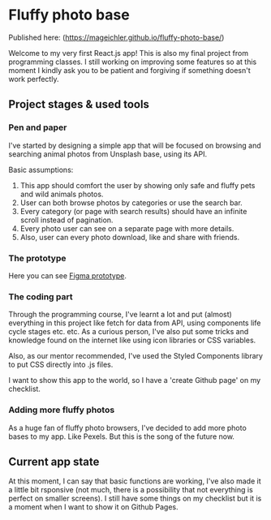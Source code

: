 # Fluffy photo base

Published here: (https://mageichler.github.io/fluffy-photo-base/)

Welcome to my very first React.js app! This is also my final project from programming classes. I still working on improving some features so at this moment I kindly ask you to be patient and forgiving if something doesn't work perfectly.

## Project stages & used tools

### Pen and paper
I've started by designing a simple app that will be focused on browsing and searching animal photos from Unsplash base, using its API.

Basic assumptions:
1. This app should comfort the user by showing only safe and fluffy pets and wild animals photos.
2. User can both browse photos by categories or use the search bar.
3. Every category (or page with search results) should have an infinite scroll instead of pagination.
4. Every photo user can see on a separate page with more details.
5. Also, user can every photo download, like and share with friends.

### The prototype

Here you can see [Figma prototype](https://www.figma.com/proto/eK471bP5wO8F8Tgn1xlqsA/js-app-gallery-of-fluffiness?node-id=10%3A13&viewport=-1331%2C761%2C1.1868277788162231&frame-preset-name=MacBook&scaling=scale-down-width&page-id=0%3A1).

### The coding part

Through the programming course, I've learnt a lot and put (almost) everything in this project like fetch for data from API, using components life cycle stages etc. etc. As a curious person, I've also put some tricks and knowledge found on the internet like using icon libraries or CSS variables.

Also, as our mentor recommended, I've used the Styled Components library to put CSS directly into .js files.

I want to show this app to the world, so I have a 'create Github page' on my checklist.

### Adding more fluffy photos

As a huge fan of fluffy photo browsers, I've decided to add more photo bases to my app. Like Pexels. But this is the song of the future now.

## Current app state

At this moment, I can say that basic functions are working, I've also made it a little bit rsponsive (not much, there is a possibility that not everything is perfect on smaller screens). I still have some things on my checklist but it is a moment when I want to show it on Github Pages.
